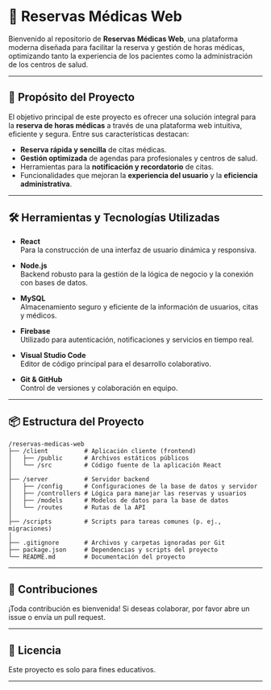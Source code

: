 # 🏥 Reservas Médicas Web

Bienvenido al repositorio de **Reservas Médicas Web**, una plataforma moderna diseñada para facilitar la reserva y gestión de horas médicas, optimizando tanto la experiencia de los pacientes como la administración de los centros de salud.

---

## 🚀 Propósito del Proyecto

El objetivo principal de este proyecto es ofrecer una solución integral para la **reserva de horas médicas** a través de una plataforma web intuitiva, eficiente y segura. Entre sus características destacan:

- **Reserva rápida y sencilla** de citas médicas.
- **Gestión optimizada** de agendas para profesionales y centros de salud.
- Herramientas para la **notificación y recordatorio** de citas.
- Funcionalidades que mejoran la **experiencia del usuario** y la **eficiencia administrativa**.

---

## 🛠️ Herramientas y Tecnologías Utilizadas

- **React**  
  Para la construcción de una interfaz de usuario dinámica y responsiva.

- **Node.js**  
  Backend robusto para la gestión de la lógica de negocio y la conexión con bases de datos.

- **MySQL**  
  Almacenamiento seguro y eficiente de la información de usuarios, citas y médicos.

- **Firebase**  
  Utilizado para autenticación, notificaciones y servicios en tiempo real.

- **Visual Studio Code**  
  Editor de código principal para el desarrollo colaborativo.

- **Git & GitHub**  
  Control de versiones y colaboración en equipo.

---

## 📦 Estructura del Proyecto

```
/reservas-medicas-web
├── /client          # Aplicación cliente (frontend)
│   ├── /public      # Archivos estáticos públicos
│   └── /src         # Código fuente de la aplicación React
│
├── /server          # Servidor backend
│   ├── /config      # Configuraciones de la base de datos y servidor
│   ├── /controllers # Lógica para manejar las reservas y usuarios
│   ├── /models      # Modelos de datos para la base de datos
│   └── /routes      # Rutas de la API
│
├── /scripts         # Scripts para tareas comunes (p. ej., migraciones)
│
├── .gitignore       # Archivos y carpetas ignoradas por Git
├── package.json     # Dependencias y scripts del proyecto
└── README.md        # Documentación del proyecto
```

---

## 👥 Contribuciones

¡Toda contribución es bienvenida! Si deseas colaborar, por favor abre un issue o envía un pull request.

---

## 📄 Licencia

Este proyecto es solo para fines educativos.

---
